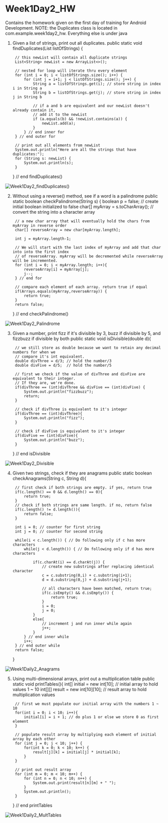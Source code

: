 # Week1Day2_HW
Contains the homework given on the first day of training for Android Development.
NOTE: the Duplicates class is located in com.example.week1day2_hw. Everything else is under java

1) Given a list of strings, print out all duplicates.
public static void findDuplicates(List<String> listOfStrings) {

        // this newList will contain all duplicate strings
        List<String> newList = new ArrayList<>();

        // nested for loop will iterate thru every element
        for (int i = 0; i < listOfStrings.size(); i++) {
            for (int j = i+1; j < listOfStrings.size(); j++) {
                String a = listOfStrings.get(i); // store string in index i in String a
                String b = listOfStrings.get(j); // store string in index j in String b

                // if a and b are equivalent and our newList doesn't already contain it,
                // add it to the newList
                if (a.equals(b) && !newList.contains(a)) {
                    newList.add(a);
                }
            } // end inner for
        } // end outer for

        // print out all elements from newList
        System.out.println("Here are all the strings that have duplicates:");
        for (String s: newList) {
            System.out.println(s);
        }

    } // end findDuplicates()

![Week1Day2_findDuplicates()](https://user-images.githubusercontent.com/51377429/58966699-c14b1e00-8780-11e9-9a2b-cfdc7b36b0eb.png)


2) Without using a reverse() method, see if a word is a palindrome
  public static boolean checkPalindrome(String s) {
        boolean p = false; // create initial boolean initialized to false
        char[] myArray = s.toCharArray(); // convert the string into a character array

        // a new char array that will eventually hold the chars from myArray in reverse order
        char[] reverseArray = new char[myArray.length];

        int j = myArray.length-1;

        // We will start with the last index of myArray and add that char into into the first index
        // of reverseArray. myArray will be decremented while reverseArray will be incremented.
        for (int i = 0; i < myArray.length; i++){
            reverseArray[i] = myArray[j];
            j--;
        } // end for

        // compare each element of each array. return true if equal
        if(Arrays.equals(myArray,reverseArray)) {
            return true;
        }
        return false;
    } // end checkPalindrome()

![Week1Day2_Palindrome](https://user-images.githubusercontent.com/51377429/58966716-c90ac280-8780-11e9-851f-ac7c4024290f.png)


3) Given a number, print fizz if it's divisible by 3, buzz if divisible by 5, and fizzbuzz if divisible by both
public static void isDivisible(double d){

        // we still store as double because we want to retain any decimal numbers for when we
        // compare it's int equivalent.
        double divThree = d/3; // hold the number/3
        double divFive = d/5;  // hold the number/5

        // first we check if the value of divThree and divFive are equivalent to their integer.
        // If they are, we're done.
        if(divThree == (int)divThree && divFive == (int)divFive) {
            System.out.println("fizzbuzz");
            return;
        }

        // check if divThree is equivalent to it's integer
        if(divThree == (int)divThree){
            System.out.println("fizz");
        }

        // check if divFive is equivalent to it's integer
        if(divFive == (int)divFive){
            System.out.println("buzz");
        }

    } // end isDivisible

![Week1Day2_Divisible](https://user-images.githubusercontent.com/51377429/58966727-d32cc100-8780-11e9-8836-30f117a33e37.png)


4) Given two strings, check if they are anagrams
public static boolean checkAnagrams(String c, String d){

        // first check if both strings are empty. if yes, return true
        if(c.length() == 0 && d.length() == 0){
            return true;
        }
        // check if both strings are same length. if no, return false
        if(c.length() != d.length()){
            return false;
        }

        int i = 0; // counter for first string
        int j = 0; // counter for second string

        while(i < c.length()) { // Do following only if c has more characters
            while(j < d.length()) { // Do following only if d has more characters

                if(c.charAt(i) == d.charAt(j)) {
                    // create new substrings after replacing identical character
                    c = c.substring(0,i) + c.substring(i+1);
                    d = d.substring(0,j) + d.substring(j+1);

                    // all characters have been matched, return true;
                    if(c.isEmpty() && d.isEmpty()) {
                        return true;
                    }
                    i = 0;
                    j = 0;
                }
                else{
                    // increment j and run inner while again
                    j++;
                }
            } // end inner while
            i++;
        } // end outer while
        return false;
    }

![Week1Daily2_Anagrams](https://user-images.githubusercontent.com/51377429/58966738-d922a200-8780-11e9-94ab-404245bd8f15.png)


5) Using multi-dimensional arrays, print out a multiplication table 
public static void printTables(){
        int[] initial = new int[10];      // initial array to hold values 1 ~ 10
        int[][] result = new int[10][10]; // result array to hold multiplication values

        // first we must populate our initial array with the numbers 1 ~ 10
        for(int i = 0; i < 10; i++){
            initial[i] = i + 1; // do plus 1 or else we store 0 as first element
        }

        // populate result array by multiplying each element of initial array by each other
        for (int j = 0; j < 10; j++) {
            for(int k = 0; k < 10; k++) {
                result[j][k] = initial[j] * initial[k];
            }
        }

        // print out result array
        for (int m = 0; m < 10; m++) {
            for (int n = 0; n < 10; n++) {
                System.out.print(result[n][m] + " ");
            }
            System.out.println();
        }
    } // end printTables

![Week1Daily2_MultTables](https://user-images.githubusercontent.com/51377429/58966763-e2137380-8780-11e9-851c-5b2714569659.png)
